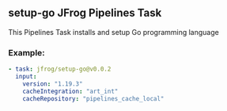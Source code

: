 ## setup-go JFrog Pipelines Task

This Pipelines Task installs and setup Go programming language

### Example:

```yaml
- task: jfrog/setup-go@v0.0.2
  input:
    version: "1.19.3"
    cacheIntegration: "art_int"
    cacheRepository: "pipelines_cache_local"
```
